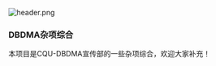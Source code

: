 ![header.png](https://s2.loli.net/2024/09/23/sXlRY1n7mZ6BL9e.png)

### DBDMA杂项综合

本项目是CQU-DBDMA宣传部的一些杂项综合，欢迎大家补充！